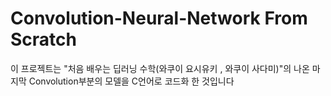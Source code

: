 # Convolution-Neural-Network From Scratch
이 프로젝트는 "처음 배우는 딥러닝 수학(와쿠이 요시유키 , 와쿠이 사다미)"의 나온 마지막 Convolution부분의 모델을 C언어로 코드화 한 것입니다
